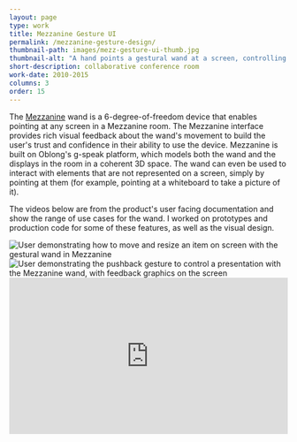 ```yaml
---
layout: page
type: work
title: Mezzanine Gesture UI
permalink: /mezzanine-gesture-design/
thumbnail-path: images/mezz-gesture-ui-thumb.jpg
thumbnail-alt: "A hand points a gestural wand at a screen, controlling the size and placement of a slide in a presentation in Oblong's Mezzanine"
short-description: collaborative conference room
work-date: 2010-2015
columns: 3
order: 15
---
```


The <a href="{{ site.baseurl }}{% link _work/mezzanine.md %}">Mezzanine</a> wand is a 6-degree-of-freedom device that enables pointing at any screen in a Mezzanine room.
The Mezzanine interface provides rich visual feedback about the wand's movement to build the user's trust and confidence in their ability to use the device.
Mezzanine is built on Oblong's g-speak platform, which models both the wand and the displays in the room in a coherent 3D space.
The wand can even be used to interact with elements that are not represented on a screen, simply by pointing at them (for example, pointing at a whiteboard to take a picture of it).

The videos below are from the product's user facing documentation and show the range of use cases for the wand.
I worked on prototypes and production code for some of these features, as well as the visual design.

<div class="invisible-margin image-grid">
<div class="col-15-block grid-margin-right grid-margin-bottom"><img src="{{ site.baseurl }}/images/mezz-move-scale.jpg" alt="User demonstrating how to move and resize an item on screen with the gestural wand in Mezzanine"></div><div class="col-15-block grid-margin-bottom"><img src="{{ site.baseurl }}/images/mezz-pushback.jpg" alt="User demonstrating the pushback gesture to control a presentation with the Mezzanine wand, with feedback graphics on the screen"></div>
</div>

<div class="invisible-margin image-grid">
<div class="col-30-block grid-margin-bottom video">
<style>.embed-container { position: relative; padding-bottom: 56.25%; height: 0; overflow: hidden; max-width: 100%; } .embed-container iframe, .embed-container object, .embed-container embed { position: absolute; top: 0; left: 0; width: 100%; height: 100%; }</style><div class='embed-container'>
<iframe src="https://player.vimeo.com/video/786800513?h=f8d9b30dea&title=0&byline=0&portrait=0" width="640" height="360" frameborder="0" webkitallowfullscreen mozallowfullscreen allowfullscreen></iframe></div>
</div>
</div>
